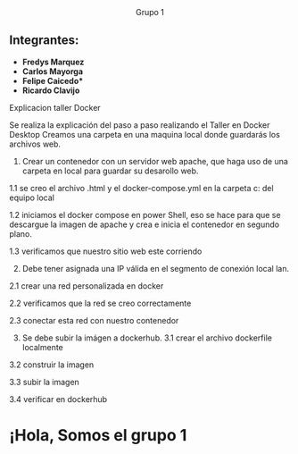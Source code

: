 
<html>
<head>
<div align = "center">
Grupo 1
</div>
</head>
<body>
<h2>Integrantes:</h2>
<ul>
<li><strong>Fredys Marquez</strong></li>
<li><strong>Carlos Mayorga</strong></li>
<li><strong>Felipe Caicedo*</strong></li>
<li><strong>Ricardo Clavijo</strong></li>
</ul>

Explicacion taller Docker

Se realiza la explicación del paso a paso realizando el Taller en Docker Desktop
Creamos una carpeta en una maquina local donde guardarás los archivos web.


1.	Crear un contenedor con un servidor web apache, que haga uso de una carpeta en local para guardar su desarollo web.

1.1	 se creo el archivo .html y el docker-compose.yml en la carpeta c: del equipo local




1.2	iniciamos el docker compose en power Shell, eso se hace para que se descargue la imagen de apache y crea e inicia el contenedor en segundo plano.






1.3	 verificamos que nuestro sitio web este corriendo 


2.	Debe tener asignada una IP válida en el segmento de conexión local lan.

2.1 crear una red personalizada en docker





2.2  verificamos que la red se creo correctamente




2.3 conectar esta red con nuestro contenedor


3.	Se debe subir la imágen a dockerhub.
3.1 crear el archivo dockerfile localmente



3.2 construir la imagen

3.3 subir la imagen


3.4 verificar en dockerhub

</body>
</html>

<html>
<head>
    <title>Servidor Apache en Docker</title>
</head>
<body>
    <h1>¡Hola, Somos el grupo 1</h1>
</body>
</html>
